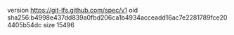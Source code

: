 version https://git-lfs.github.com/spec/v1
oid sha256:b4998e437dd839a0fbd206ca1b4934acceadd16ac7e2281789fce204405b54dc
size 15496
